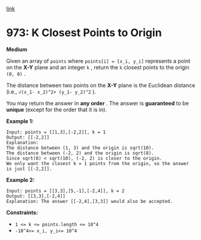 [link](https://leetcode.com/problems/k-closest-points-to-origin/description/)

# 973: K Closest Points to Origin

**Medium**

Given an array of `points` where `points[i] = [x_i, y_i]` represents a point on the **X-Y** plane and an integer `k` , return the `k` closest points to the origin `(0, 0)` .

The distance between two points on the **X-Y** plane is the Euclidean distance (i.e., `√(x_1- x_2)^2+ (y_1- y_2)^2` ).

You may return the answer in **any order** . The answer is **guaranteed** to be **unique** (except for the order that it is in).

**Example 1:**

```
Input: points = [[1,3],[-2,2]], k = 1
Output: [[-2,2]]
Explanation:
The distance between (1, 3) and the origin is sqrt(10).
The distance between (-2, 2) and the origin is sqrt(8).
Since sqrt(8) < sqrt(10), (-2, 2) is closer to the origin.
We only want the closest k = 1 points from the origin, so the answer is just [[-2,2]].
```

**Example 2:**

```
Input: points = [[3,3],[5,-1],[-2,4]], k = 2
Output: [[3,3],[-2,4]]
Explanation: The answer [[-2,4],[3,3]] would also be accepted.
```

**Constraints:**

- `1 <= k <= points.length <= 10^4`
- `-10^4<= x_i, y_i<= 10^4`
